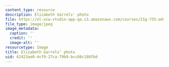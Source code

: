 ```yaml
---
content_type: resource
description: Elizabeth Garrels' photo
file: https://ol-ocw-studio-app-qa.s3.amazonaws.com/courses/21g-735-advanced-topics-in-hispanic-literature-and-film-the-films-of-luis-bunuel-fall-2013/62423ae04cf927ca79b9bcc08c188fbd_Garrels.jpg
file_type: image/jpeg
image_metadata:
  caption: ''
  credit: ''
  image-alt: ''
resourcetype: Image
title: Elizabeth Garrels' photo
uid: 62423ae0-4cf9-27ca-79b9-bcc08c188fbd
---
```

